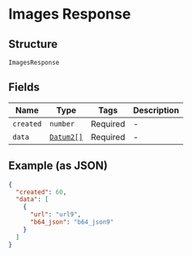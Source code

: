 
# Images Response

## Structure

`ImagesResponse`

## Fields

| Name | Type | Tags | Description |
|  --- | --- | --- | --- |
| `created` | `number` | Required | - |
| `data` | [`Datum2[]`](../../doc/models/datum-2.md) | Required | - |

## Example (as JSON)

```json
{
  "created": 60,
  "data": [
    {
      "url": "url9",
      "b64_json": "b64_json9"
    }
  ]
}
```

